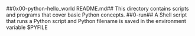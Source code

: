 ##0x00-python-hello_world README.md##
This directory contains scripts and programs that cover basic Python concepts.
##0-run##
A Shell script that runs a Python script and Python filename is saved in the
environment variable $PYFILE
